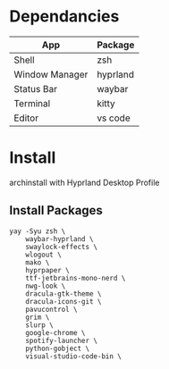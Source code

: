 # Dependancies
| App              | Package         |
|------------------|-----------------|
| Shell            | zsh             |
| Window Manager   | hyprland        |
| Status Bar       | waybar          |
| Terminal         | kitty           |
| Editor           | vs code         |

# Install
archinstall with Hyprland Desktop Profile

## Install Packages

```
yay -Syu zsh \
    waybar-hyprland \
    swaylock-effects \
    wlogout \
    mako \
    hyprpaper \
    ttf-jetbrains-mono-nerd \
    nwg-look \
    dracula-gtk-theme \
    dracula-icons-git \
    pavucontrol \
    grim \
    slurp \
    google-chrome \
    spotify-launcher \
    python-gobject \
    visual-studio-code-bin \
```
